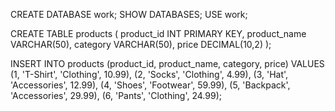 CREATE DATABASE work;
SHOW DATABASES;
USE work;

CREATE TABLE products (
  product_id INT PRIMARY KEY,
  product_name VARCHAR(50),
  category VARCHAR(50),
  price DECIMAL(10,2)
);

INSERT INTO products (product_id, product_name, category, price) VALUES 
  (1, 'T-Shirt', 'Clothing', 10.99),
  (2, 'Socks', 'Clothing', 4.99),
  (3, 'Hat', 'Accessories', 12.99),
  (4, 'Shoes', 'Footwear', 59.99),
  (5, 'Backpack', 'Accessories', 29.99),
  (6, 'Pants', 'Clothing', 24.99);
